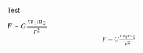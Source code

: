 Test

<span class="MathJax" id="MathJax-Element-1-Frame" tabindex="-1" style="text-align: center; position: relative;" data-mathml="<math xmlns=&quot;http://www.w3.org/1998/Math/MathML&quot; display=&quot;block&quot;><mi>F</mi><mo>=</mo><mi>G</mi><mfrac><mrow><msub><mi>m</mi><mrow class=&quot;MJX-TeXAtom-ORD&quot;><mn>1</mn></mrow></msub><msub><mi>m</mi><mrow class=&quot;MJX-TeXAtom-ORD&quot;><mn>2</mn></mrow></msub></mrow><msup><mi>r</mi><mrow class=&quot;MJX-TeXAtom-ORD&quot;><mn>2</mn></mrow></msup></mfrac></math>" role="presentation"><nobr aria-hidden="true"><span class="math" id="MathJax-Span-1" style="width: 6.897em; display: inline-block;"><span style="display: inline-block; position: relative; width: 5.869em; height: 0px; font-size: 117%;"><span style="position: absolute; clip: rect(1.047em, 1005.87em, 3.26em, -1000em); top: -2.336em; left: 0em;"><span class="mrow" id="MathJax-Span-2"><span class="mi" id="MathJax-Span-3" style="font-family: MathJax_Math; font-style: italic;">F<span style="display: inline-block; overflow: hidden; height: 1px; width: 0.106em;"></span></span><span class="mo" id="MathJax-Span-4" style="font-family: MathJax_Main; padding-left: 0.278em;">=</span><span class="mi" id="MathJax-Span-5" style="font-family: MathJax_Math; font-style: italic; padding-left: 0.278em;">G</span><span class="mfrac" id="MathJax-Span-6"><span style="display: inline-block; position: relative; width: 2.733em; height: 0px; margin-right: 0.12em; margin-left: 0.12em;"><span style="position: absolute; clip: rect(3.376em, 1002.61em, 4.31em, -1000em); top: -4.665em; left: 50%; margin-left: -1.307em;"><span class="mrow" id="MathJax-Span-7"><span class="msubsup" id="MathJax-Span-8"><span style="display: inline-block; position: relative; width: 1.307em; height: 0px;"><span style="position: absolute; clip: rect(3.376em, 1000.86em, 4.171em, -1000em); top: -3.989em; left: 0em;"><span class="mi" id="MathJax-Span-9" style="font-family: MathJax_Math; font-style: italic;">m</span><span style="display: inline-block; width: 0px; height: 3.989em;"></span></span><span style="position: absolute; top: -3.839em; left: 0.878em;"><span class="texatom" id="MathJax-Span-10"><span class="mrow" id="MathJax-Span-11"><span class="mn" id="MathJax-Span-12" style="font-size: 70.7%; font-family: MathJax_Main;">1</span></span></span><span style="display: inline-block; width: 0px; height: 3.989em;"></span></span></span></span><span class="msubsup" id="MathJax-Span-13"><span style="display: inline-block; position: relative; width: 1.307em; height: 0px;"><span style="position: absolute; clip: rect(3.376em, 1000.86em, 4.171em, -1000em); top: -3.989em; left: 0em;"><span class="mi" id="MathJax-Span-14" style="font-family: MathJax_Math; font-style: italic;">m</span><span style="display: inline-block; width: 0px; height: 3.989em;"></span></span><span style="position: absolute; top: -3.839em; left: 0.878em;"><span class="texatom" id="MathJax-Span-15"><span class="mrow" id="MathJax-Span-16"><span class="mn" id="MathJax-Span-17" style="font-size: 70.7%; font-family: MathJax_Main;">2</span></span></span><span style="display: inline-block; width: 0px; height: 3.989em;"></span></span></span></span></span><span style="display: inline-block; width: 0px; height: 3.989em;"></span></span><span style="position: absolute; clip: rect(3.058em, 1000.88em, 4.171em, -1000em); top: -3.246em; left: 50%; margin-left: -0.44em;"><span class="msubsup" id="MathJax-Span-18"><span style="display: inline-block; position: relative; width: 0.88em; height: 0px;"><span style="position: absolute; clip: rect(3.376em, 1000.43em, 4.171em, -1000em); top: -3.989em; left: 0em;"><span class="mi" id="MathJax-Span-19" style="font-family: MathJax_Math; font-style: italic;">r</span><span style="display: inline-block; width: 0px; height: 3.989em;"></span></span><span style="position: absolute; top: -4.277em; left: 0.451em;"><span class="texatom" id="MathJax-Span-20"><span class="mrow" id="MathJax-Span-21"><span class="mn" id="MathJax-Span-22" style="font-size: 70.7%; font-family: MathJax_Main;">2</span></span></span><span style="display: inline-block; width: 0px; height: 3.989em;"></span></span></span></span><span style="display: inline-block; width: 0px; height: 3.989em;"></span></span><span style="position: absolute; clip: rect(0.84em, 1002.73em, 1.254em, -1000em); top: -1.303em; left: 0em;"><span style="display: inline-block; overflow: hidden; vertical-align: 0em; border-top: 1.3px solid; width: 2.733em; height: 0px;"></span><span style="display: inline-block; width: 0px; height: 1.083em;"></span></span></span></span></span><span style="display: inline-block; width: 0px; height: 2.336em;"></span></span></span><span style="display: inline-block; overflow: hidden; vertical-align: -0.948em; border-left: 0px solid; width: 0px; height: 2.323em;"></span></span></nobr><span class="MJX_Assistive_MathML MJX_Assistive_MathML_Block" role="presentation"><math xmlns="http://www.w3.org/1998/Math/MathML" display="block"><mi>F</mi><mo>=</mo><mi>G</mi><mfrac><mrow><msub><mi>m</mi><mrow class="MJX-TeXAtom-ORD"><mn>1</mn></mrow></msub><msub><mi>m</mi><mrow class="MJX-TeXAtom-ORD"><mn>2</mn></mrow></msub></mrow><msup><mi>r</mi><mrow class="MJX-TeXAtom-ORD"><mn>2</mn></mrow></msup></mfrac></math></span></span>